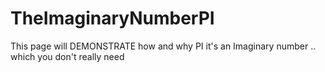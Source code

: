 # TheImaginaryNumberPI
This page will DEMONSTRATE how and why PI it's an Imaginary number .. which you don't really need
